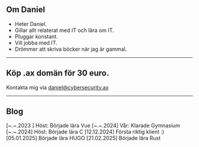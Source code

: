 ## Om Daniel

- Heter Daniel. 
- Gillar allt relaterat med IT och lära om IT.
- Pluggar konstant.
- Vill jobba med IT.
- Drömmer att skriva böcker när jag är gammal.

---

## Köp .ax domän för 30 euro.
Kontakta mig via daniel@cybersecurity.ax

---

## Blog

[~.~.2023 ] Höst: Började lära Vue
[~.~.2024] Vår: Klarade Gymnasium
[~.~.2024] Höst: Började lära C
[12.12.2024] Första riktig klient :)
[05.01.2025] Började lära HUGO
[21.02.2025] Började lära Rust

